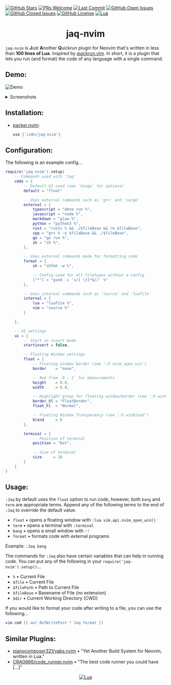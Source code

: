 [![GitHub Stars](https://img.shields.io/github/stars/is0n/jaq-nvim.svg?style=social&label=Star&maxAge=2592000)](https://github.com/is0n/jaq-nvim/stargazers/)
[![PRs Welcome](https://img.shields.io/badge/PRs-welcome-brightgreen.svg)](http://makeapullrequest.com)
[![Last Commit](https://img.shields.io/github/last-commit/is0n/jaq-nvim)](https://github.com/is0n/jaq-nvim/pulse)
[![GitHub Open Issues](https://img.shields.io/github/issues/is0n/jaq-nvim.svg)](https://github.com/is0n/jaq-nvim/issues/)
[![GitHub Closed Issues](https://img.shields.io/github/issues-closed/is0n/jaq-nvim.svg)](https://github.com/is0n/jaq-nvim/issues?q=is%3Aissue+is%3Aclosed)
[![GitHub License](https://img.shields.io/github/license/is0n/jaq-nvim?logo=GNU)](https://github.com/is0n/jaq-nvim/blob/master/LICENSE)
[![Lua](https://img.shields.io/badge/Lua-2C2D72?logo=lua&logoColor=white)](https://github.com/is0n/fm-nvim/search?l=lua)

<h1 align='center'>jaq-nvim</h1>

`jaq-nvim` is **J**ust **A**nother **Q**uickrun plugin for Neovim that's written in less than **100 lines of Lua**. Inspired by [quickrun.vim](https://github.com/D0n9X1n/quickrun.vim). In short, it is a plugin that lets you run (and format) the code of any language with a single command.

## Demo:

![Demo](https://user-images.githubusercontent.com/57725322/143307370-861066e8-cae0-4641-8185-25c031baafbb.gif)

<p>
<details>
<summary>Screenshots</summary>

##### Run C++ Code w/ :Jaq Bang

![Jaq Bang](https://user-images.githubusercontent.com/57725322/143304594-45df53fc-8aeb-424b-b688-70779b7c9533.png)

##### Run C++ Code w/ :Jaq Float

![Jaq Float](https://user-images.githubusercontent.com/57725322/143304610-053d2593-53a9-4839-9bb3-c61e0de66022.png)

##### Run C++ Code w/ :Jaq Term

![Jaq Term](https://user-images.githubusercontent.com/57725322/143304617-b0d13aa6-368a-4968-8b89-909d6ddbcf60.png)

</details>
</p>

## Installation:

- [packer.nvim](https://github.com/wbthomason/packer.nvim):
  ```lua
  use {'is0n/jaq-nvim'}
  ```

## Configuration:

The following is an example config...

```lua
require('jaq-nvim').setup{
	-- Commands used with 'Jaq'
	cmds = {
		-- Default UI used (see `Usage` for options)
		default = "float"

		-- Uses external commands such as 'g++' and 'cargo'
		external = {
			typescript = "deno run %",
			javascript = "node %",
			markdown = "glow %",
			python = "python3 %",
			rust = "rustc % && ./$fileBase && rm $fileBase",
			cpp = "g++ % -o $fileBase && ./$fileBase",
			go = "go run %",
			sh = "sh %",
		},

		-- Uses external commands made for formatting code
		format = {
			sh = "shfmt -w %",

			-- Config used for all filetypes without a config
			["*"] = "gsed -i 's/[ \t]*$//' %"
		},

		-- Uses internal commands such as 'source' and 'luafile'
		internal = {
			lua = "luafile %",
			vim = "source %"
		}

	},

	-- UI settings
	ui = {
		-- Start in insert mode
		startinsert = false,

		-- Floating Window settings
		float = {
			-- Floating window border (see ':h nvim_open_win')
			border    = "none",

			-- Num from `0 - 1` for measurements
			height    = 0.8,
			width     = 0.8,

			-- Highlight group for floating window/border (see ':h winhl')
			border_hl = "FloatBorder",
			float_hl  = "Normal",

			-- Floating Window Transparency (see ':h winblend')
			blend     = 0
		},

		terminal = {
			-- Position of terminal
			position = "bot",

			-- Size of terminal
			size     = 10
		}
	}
}
```

## Usage:

`:Jaq` by default uses the `float` option to run code, however, both `bang` and `term` are appropriate terms. Append any of the following terms to the end of `:Jaq` to override the default value.

- `float` • opens a floating window with `:lua vim.api.nvim_open_win()`
- `term` • opens a terminal with `:terminal`
- `bang` • opens a small window with `:!`
- `format` • formats code with external programs

Example: `:Jaq bang`

The commands for `:Jaq` also have certain variables that can help in running code. You can put any of the following in your `require('jaq-nvim').setup()`...

- `%` • Current File
- `$file` • Current File
- `$filePath` • Path to Current File
- `$fileBase` • Basename of File (no extension)
- `$dir` • Current Working Directory (CWD)

If you would like to format your code after writing to a file, you can use the following...
```lua
vim.cmd [[ au! BufWritePost * Jaq format ]]
```

## Similar Plugins:

- [pianocomposer321/yabs.nvim](https://github.com/pianocomposer321/yabs.nvim) • "Yet Another Build System for Neovim, written in Lua."
- [CRAG666/code_runner.nvim](https://github.com/CRAG666/code_runner.nvim) • "The best code runner you could have [...]"

<div align="center" id="madewithlua">

[![Lua](https://img.shields.io/badge/Made%20with%20Lua-blue.svg?style=for-the-badge&logo=lua)](#madewithlua)

</div>
